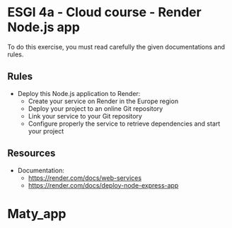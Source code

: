 # ESGI 4a - Cloud course - Render Node.js app

To do this exercise, you must read carefully the given documentations and rules.

## Rules

- Deploy this Node.js application to Render:
  - Create your service on Render in the Europe region
  - Deploy your project to an online Git repository
  - Link your service to your Git repository
  - Configure properly the service to retrieve dependencies and start your project

## Resources

- Documentation:
  - https://render.com/docs/web-services
  - https://render.com/docs/deploy-node-express-app
# Maty_app
